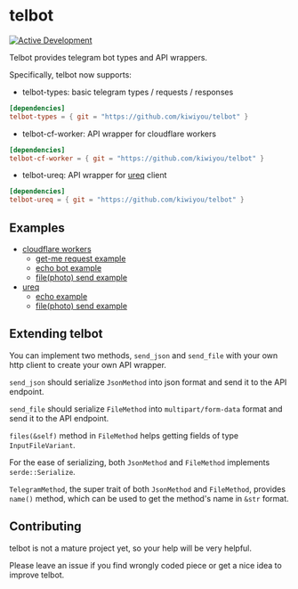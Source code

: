 # telbot

[![Active Development](https://img.shields.io/badge/Maintenance%20Level-Actively%20Developed-brightgreen.svg)](https://github.com/kiwiyou/telbot)

Telbot provides telegram bot types and API wrappers.

Specifically, telbot now supports:

- telbot-types: basic telegram types / requests / responses

```toml
[dependencies]
telbot-types = { git = "https://github.com/kiwiyou/telbot" }
```

- telbot-cf-worker: API wrapper for cloudflare workers

```toml
[dependencies]
telbot-cf-worker = { git = "https://github.com/kiwiyou/telbot" }
```

- telbot-ureq: API wrapper for [ureq](https://github.com/algesten/ureq) client

```toml
[dependencies]
telbot-ureq = { git = "https://github.com/kiwiyou/telbot" }
```

## Examples

- [cloudflare workers](https://github.com/kiwiyou/telbot/tree/main/telbot-cf-worker/examples)
  - [get-me request example](https://github.com/kiwiyou/telbot/tree/main/telbot-cf-worker/examples/get-me)
  - [echo bot example](https://github.com/kiwiyou/telbot/tree/main/telbot-cf-worker/examples/echo)
  - [file(photo) send example](https://github.com/kiwiyou/telbot/tree/main/telbot-cf-worker/examples/file)
- [ureq](https://github.com/kiwiyou/telbot/tree/main/telbot-ureq/examples)
  - [echo example](https://github.com/kiwiyou/telbot/blob/main/telbot-ureq/examples/echo.rs)
  - [file(photo) send example](https://github.com/kiwiyou/telbot/blob/main/telbot-ureq/examples/file.rs)

## Extending telbot

You can implement two methods, `send_json` and `send_file` with your own http client to create your own API wrapper.

`send_json` should serialize `JsonMethod` into json format and send it to the API endpoint.

`send_file` should serialize `FileMethod` into `multipart/form-data` format and send it to the API endpoint.

`files(&self)` method in `FileMethod` helps getting fields of type `InputFileVariant`.

For the ease of serializing, both `JsonMethod` and `FileMethod` implements `serde::Serialize`.

`TelegramMethod`, the super trait of both `JsonMethod` and `FileMethod`, provides `name()` method,
which can be used to get the method's name in `&str` format.

## Contributing

telbot is not a mature project yet, so your help will be very helpful.

Please leave an issue if you find wrongly coded piece or get a nice idea to improve telbot.
